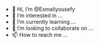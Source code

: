 - 👋 Hi, I’m @Esmailyousefy
- 👀 I’m interested in ...
- 🌱 I’m currently learning ...
- 💞️ I’m looking to collaborate on ...
- 📫 How to reach me ...

<!---
Esmailyousefy/Esmailyousefy is a ✨ special ✨ repository because its `README.md` (this file) appears on your GitHub profile.
You can click the Preview link to take a look at your changes.
--->
